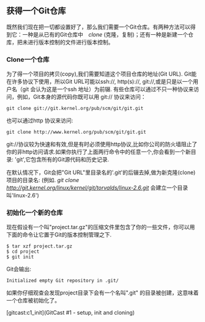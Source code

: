 ## 获得一个Git仓库 ##

既然我们现在把一切都设置好了，那么我们需要一个Git仓库。有两种方法可以得到它：一种是从已有的Git仓库中　*clone* (克隆，复制)；还有一种是新建一个仓库，把未进行版本控制的文件进行版本控制。


### Clone一个仓库 ###

为了得一个项目的拷贝(copy),我们需要知道这个项目仓库的地址(Git URL). Git能在许多协议下使用，所以Git URL可能以ssh://, http(s)://, git://,或是只是以一个用户名（git 会认为这是一个ssh 地址）为前辍. 有些仓库可以通过不只一种协议来访问，例如，Git本身的源代码你既可以用 git:// 协议来访问：

    git clone git://git.kernel.org/pub/scm/git/git.git

也可以通过http 协议来访问:

    git clone http://www.kernel.org/pub/scm/git/git.git

git://协议较为快速和有效,但是有时必须使用http协议,比如你公司的防火墙阻止了你的非http访问请求.如果你执行了上面两行命令中的任意一个,你会看到一个新目录: 'git',它包含所有的Git源代码和历史记录.


在默认情况下，Git会把"Git URL"里目录名的'.git'的后辍去掉,做为新克隆(clone)项目的目录名:
 (例如. *git clone http://git.kernel.org/linux/kernel/git/torvalds/linux-2.6.git*  会建立一个目录叫'linux-2.6')


### 初始化一个新的仓库 ###

现在假设有一个叫"project.tar.gz"的压缩文件里包含了你的一些文件，你可以用下面的命令让它置于Git的版本控制管理之下.

    $ tar xzf project.tar.gz
    $ cd project
    $ git init

Git会输出:

    Initialized empty Git repository in .git/


如果你仔细观查会发现project目录下会有一个名叫".git" 的目录被创建，这意味着一个仓库被初始化了。

[gitcast:c1_init](GitCast #1 - setup, init and cloning)

